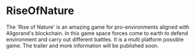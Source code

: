 # RiseOfNature
The 'Rise of Nature' is an amazing game for pro-environments aligned with Allgorand's blockchain. In this game space forces come to earth to defend environment and carry out different battles. It is a multi platform possible game. The trailer and more information will be published soon.
